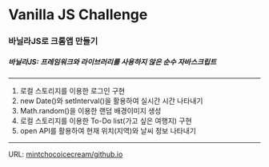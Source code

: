 # Vanilla JS Challenge
### 바닐라JS로 크롬앱 만들기

##### 바닐라JS: 프레임워크와 라이브러리를 사용하지 않은 순수 자바스크립트
----
1. 로컬 스토리지를 이용한 로그인 구현
2. new Date()와 setInterval()을 활용하여 실시간 시간 나타내기
3. Math.random()을 이용한 랜덤 배경이미지 생성
4. 로컬 스토리지를 이용한 To-Do list(가고 싶은 여행지) 구현
5. open API를 활용하여 현재 위치(지역)와 날씨 정보 나타내기

-----
URL: [mintchocoicecream/github.io](https://mintchocoicecream.github.io)
